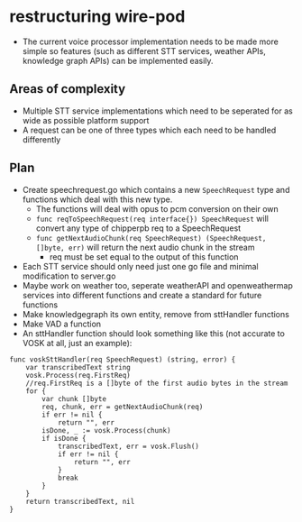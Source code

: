 # restructuring wire-pod

-	The current voice processor implementation needs to be made more simple so features (such as different STT services, weather APIs, knowledge graph APIs) can be implemented easily.

## Areas of complexity
-	Multiple STT service implementations which need to be seperated for as wide as possible platform support
-	A request can be one of three types which each need to be handled differently

## Plan

-	Create speechrequest.go which contains a new `SpeechRequest` type and functions which deal with this new type.
	-	The functions will deal with opus to pcm conversion on their own
	-	`func reqToSpeechRequest(req interface{}) SpeechRequest` will convert any type of chipperpb req to a SpeechRequest
	-	`func getNextAudioChunk(req SpeechRequest) (SpeechRequest, []byte, err)` will return the next audio chunk in the stream
		-	req must be set equal to the output of this function
-	Each STT service should only need just one go file and minimal modification to server.go
-	Maybe work on weather too, seperate weatherAPI and openweathermap services into different functions and create a standard for future functions
-	Make knowledgegraph its own entity, remove from sttHandler functions
-	Make VAD a function
-	An sttHandler function should look something like this (not accurate to VOSK at all, just an example):
```
func voskSttHandler(req SpeechRequest) (string, error) {
	var transcribedText string
	vosk.Process(req.FirstReq)
	//req.FirstReq is a []byte of the first audio bytes in the stream
	for {
		var chunk []byte
		req, chunk, err = getNextAudioChunk(req)
		if err != nil {
			return "", err
		isDone, _ := vosk.Process(chunk)
		if isDone {
			transcribedText, err = vosk.Flush()
			if err != nil {
				return "", err
			}
			break
		}
	}
	return transcribedText, nil
}
```
